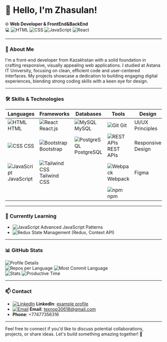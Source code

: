 # 👋 Hello, I'm Zhasulan!

🌐 **Web Developer & FrontEnd&BackEnd**  
💻 ![HTML](https://img.icons8.com/color/20/000000/html-5.png) ![CSS](https://img.icons8.com/color/20/000000/css3.png) ![JavaScript](https://img.icons8.com/color/20/000000/javascript.png) ![React](https://img.icons8.com/color/20/000000/react-native.png)

---

### 🚀 About Me

I'm a front-end developer from Kazakhstan with a solid foundation in crafting responsive, visually appealing web applications. I studied at Astana IT University, focusing on clean, efficient code and user-centered interfaces. My projects showcase a dedication to building engaging digital experiences, blending strong coding skills with a keen eye for design.

---

### 🛠️ Skills & Technologies

| Languages     | Frameworks             | Databases                 | Tools                        | Design             |
|---------------|------------------------|---------------------------|------------------------------|--------------------|
| ![HTML](https://img.icons8.com/color/24/000000/html-5.png) HTML | ![React](https://img.icons8.com/color/24/000000/react-native.png) React.js | ![MySQL](https://img.icons8.com/color/24/000000/mysql-logo.png) MySQL | ![Git](https://img.icons8.com/color/24/000000/git.png) Git  | UI/UX Principles |
| ![CSS](https://img.icons8.com/color/24/000000/css3.png) CSS   | ![Bootstrap](https://img.icons8.com/color/24/000000/bootstrap.png) Bootstrap | ![PostgreSQL](https://img.icons8.com/color/24/000000/postgreesql.png) PostgreSQL | ![REST APIs](https://img.icons8.com/fluency/24/000000/api-settings.png) REST APIs | Responsive Design |
| ![JavaScript](https://img.icons8.com/color/24/000000/javascript.png) JavaScript | ![Tailwind CSS](https://img.icons8.com/color/24/000000/tailwindcss.png) Tailwind CSS | | ![Webpack](https://img.icons8.com/color/24/000000/webpack.png) Webpack | Figma |
| | | | ![npm](https://img.icons8.com/color/24/000000/npm.png) npm | |

---

### 🌱 Currently Learning

- ![JavaScript](https://img.icons8.com/color/20/000000/javascript.png) Advanced JavaScript Patterns
- ![Redux](https://img.icons8.com/color/20/000000/redux.png) State Management (Redux, Context API)

---

### 📊 GitHub Stats

![Profile Details](http://github-profile-summary-cards.vercel.app/api/cards/profile-details?username=Jasulan273&theme=dark)  
![Repos per Language](http://github-profile-summary-cards.vercel.app/api/cards/repos-per-language?username=Jasulan273&theme=dark)  ![Most Commit Language](http://github-profile-summary-cards.vercel.app/api/cards/most-commit-language?username=Jasulan273&theme=dark)  
![Stats](http://github-profile-summary-cards.vercel.app/api/cards/stats?username=Jasulan273&theme=dark)  ![Productive Time](http://github-profile-summary-cards.vercel.app/api/cards/productive-time?username=Jasulan273&theme=dark&utcOffset=8)  

---

### 📫 Contact

- [![LinkedIn](https://img.icons8.com/color/24/000000/linkedin.png)](https://linkedin.com/in/yourprofile) **LinkedIn**: [example profile](https://linkedin.com/in/yourprofile)
- [![Email](https://img.icons8.com/color/24/000000/email.png)](mailto:texnop30618@gmail.com) **Email**: [texnop30618@gmail.com](mailto:texnop30618@gmail.com)
- **Phone**: +77477356316

---

Feel free to connect if you'd like to discuss potential collaborations, projects, or share ideas. Let's build something amazing together! 🚀
